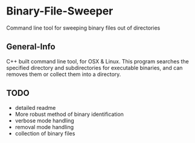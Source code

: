 # Binary-File-Sweeper
Command line tool for sweeping binary files out of directories


## General-Info
C++ built command line tool, for OSX & Linux. This program searches the specified directory and subdirectories for executable binaries, and can removes them or collect them into a directory.


## TODO

- detailed readme
- More robust method of binary identification
- verbose mode handling 
- removal mode handling 
- collection of binary files 


